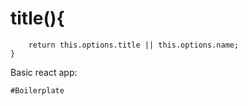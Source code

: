 # title(){
		
		return this.options.title || this.options.name;
	}

Basic react app:

```
#Boilerplate
````
